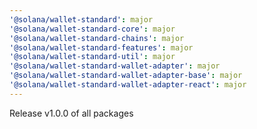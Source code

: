 ```yaml
---
'@solana/wallet-standard': major
'@solana/wallet-standard-core': major
'@solana/wallet-standard-chains': major
'@solana/wallet-standard-features': major
'@solana/wallet-standard-util': major
'@solana/wallet-standard-wallet-adapter': major
'@solana/wallet-standard-wallet-adapter-base': major
'@solana/wallet-standard-wallet-adapter-react': major
---
```


Release v1.0.0 of all packages
